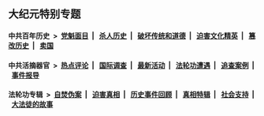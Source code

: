 ## 大纪元特别专题

#### 中共百年历史 &nbsp;>&nbsp; [党魁面目](indexes/nf1176107/README.md?09010430) &nbsp;| &nbsp; [杀人历史](indexes/nf1176106/README.md?09010430) &nbsp;| &nbsp; [破坏传统和道德](indexes/nf1176106/README.md?09010430) &nbsp;| &nbsp; [迫害文化精英](indexes/nf1176111/README.md?09010430) &nbsp;| &nbsp; [篡改历史](indexes/nf1176115/README.md?09010430) &nbsp;| &nbsp; [卖国](indexes/nf1176117/README.md?09010430) 

#### 中共活摘器官 &nbsp;>&nbsp; [热点评论](indexes/nf5879/README.md?09010430) &nbsp;| &nbsp; [国际调查](indexes/nf5947/README.md?09010430) &nbsp;| &nbsp; [最新活动](indexes/nf5883/README.md?09010430) &nbsp;| &nbsp; [法轮功遭遇](indexes/nf5881/README.md?09010430) &nbsp;| &nbsp; [追查案例](indexes/nf5880/README.md?09010430) &nbsp;| &nbsp; [事件报导](indexes/nf5877/README.md?09010430) 

#### 法轮功专辑 &nbsp;>&nbsp; [自焚伪案](indexes/nf5562/README.md?09010430) &nbsp;| &nbsp; [迫害真相](indexes/nf4379/README.md?09010430) &nbsp;| &nbsp; [历史事件回顾](indexes/nf5793/README.md?09010430) &nbsp;| &nbsp; [真相特辑](indexes/nf4389/README.md?09010430) &nbsp;| &nbsp; [社会支持](indexes/nf4386/README.md?09010430) &nbsp;| &nbsp; [大法徒的故事](indexes/nf1147481/README.md?09010430) 


